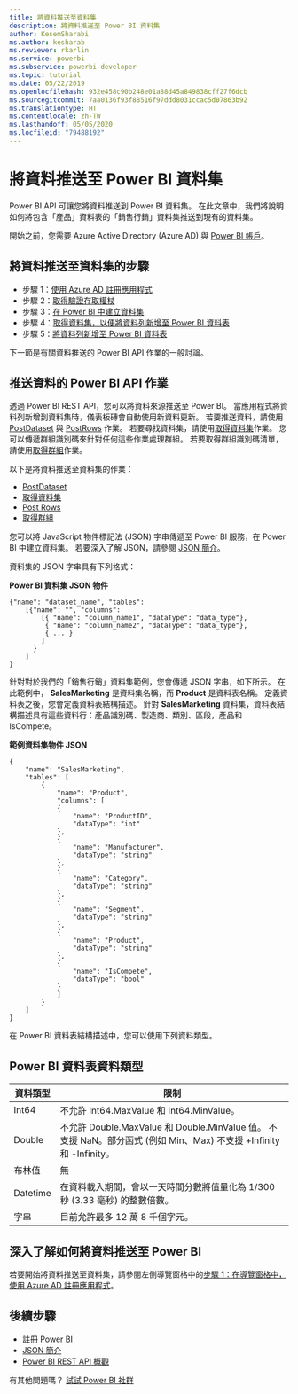 ```yaml
---
title: 將資料推送至資料集
description: 將資料推送至 Power BI 資料集
author: KesemSharabi
ms.author: kesharab
ms.reviewer: rkarlin
ms.service: powerbi
ms.subservice: powerbi-developer
ms.topic: tutorial
ms.date: 05/22/2019
ms.openlocfilehash: 932e458c90b248e01a88d45a849838cff27f6dcb
ms.sourcegitcommit: 7aa0136f93f88516f97ddd8031ccac5d07863b92
ms.translationtype: HT
ms.contentlocale: zh-TW
ms.lasthandoff: 05/05/2020
ms.locfileid: "79488192"
---
```

# <a name="push-data-into-a-power-bi-dataset"></a>將資料推送至 Power BI 資料集

Power BI API 可讓您將資料推送到 Power BI 資料集。 在此文章中，我們將說明如何將包含「產品」資料表的「銷售行銷」資料集推送到現有的資料集。

開始之前，您需要 Azure Active Directory (Azure AD) 與 [Power BI 帳戶](../embedded/create-an-azure-active-directory-tenant.md)。

## <a name="steps-to-push-data-into-a-dataset"></a>將資料推送至資料集的步驟

* 步驟 1：[使用 Azure AD 註冊應用程式](../embedded/register-app.md)
* 步驟 2：[取得驗證存取權杖](walkthrough-push-data-get-token.md)
* 步驟 3：[在 Power BI 中建立資料集](walkthrough-push-data-create-dataset.md)
* 步驟 4：[取得資料集，以便將資料列新增至 Power BI 資料表](walkthrough-push-data-get-datasets.md)
* 步驟 5：[將資料列新增至 Power BI 資料表](walkthrough-push-data-add-rows.md)

下一節是有關資料推送的 Power BI API 作業的一般討論。

## <a name="power-bi-api-operations-to-push-data"></a>推送資料的 Power BI API 作業

透過 Power BI REST API，您可以將資料來源推送至 Power BI。 當應用程式將資料列新增到資料集時，儀表板磚會自動使用新資料更新。 若要推送資料，請使用 [PostDataset](https://docs.microsoft.com/rest/api/power-bi/pushdatasets/datasets_postdataset) 與 [PostRows](https://docs.microsoft.com/rest/api/power-bi/pushdatasets/datasets_postrows) 作業。 若要尋找資料集，請使用[取得資料集](https://docs.microsoft.com/rest/api/power-bi/datasets/getdatasets)作業。 您可以傳遞群組識別碼來針對任何這些作業處理群組。 若要取得群組識別碼清單，請使用[取得群組](https://docs.microsoft.com/rest/api/power-bi/groups/getgroups)作業。

以下是將資料推送至資料集的作業：

* [PostDataset](https://docs.microsoft.com/rest/api/power-bi/pushdatasets/datasets_postdataset)
* [取得資料集](https://docs.microsoft.com/rest/api/power-bi/datasets/getdatasets)
* [Post Rows](https://docs.microsoft.com/rest/api/power-bi/pushdatasets/datasets_postrows)
* [取得群組](https://docs.microsoft.com/rest/api/power-bi/groups/getgroups)

您可以將 JavaScript 物件標記法 (JSON) 字串傳遞至 Power BI 服務，在 Power BI 中建立資料集。 若要深入了解 JSON，請參閱 [JSON 簡介](https://json.org/)。

資料集的 JSON 字串具有下列格式：

**Power BI 資料集 JSON 物件**

    {"name": "dataset_name", "tables":
        [{"name": "", "columns":
            [{ "name": "column_name1", "dataType": "data_type"},
             { "name": "column_name2", "dataType": "data_type"},
             { ... }
            ]
          }
        ]
    }

針對對於我們的「銷售行銷」資料集範例，您會傳遞 JSON 字串，如下所示。 在此範例中， **SalesMarketing** 是資料集名稱，而 **Product** 是資料表名稱。 定義資料表之後，您會定義資料表結構描述。 針對 **SalesMarketing** 資料集，資料表結構描述具有這些資料行：產品識別碼、製造商、類別、區段，產品和 IsCompete。

**範例資料集物件 JSON**

    {
        "name": "SalesMarketing",
        "tables": [
            {
                "name": "Product",
                "columns": [
                {
                    "name": "ProductID",
                    "dataType": "int"
                },
                {
                    "name": "Manufacturer",
                    "dataType": "string"
                },
                {
                    "name": "Category",
                    "dataType": "string"
                },
                {
                    "name": "Segment",
                    "dataType": "string"
                },
                {
                    "name": "Product",
                    "dataType": "string"
                },
                {
                    "name": "IsCompete",
                    "dataType": "bool"
                }
                ]
            }
        ]
    }

在 Power BI 資料表結構描述中，您可以使用下列資料類型。

## <a name="power-bi-table-data-types"></a>Power BI 資料表資料類型

| **資料類型** | **限制** |
| --- | --- |
| Int64 |不允許 Int64.MaxValue 和 Int64.MinValue。 |
| Double |不允許 Double.MaxValue 和 Double.MinValue 值。 不支援 NaN。部分函式 (例如 Min、Max) 不支援 +Infinity 和 -Infinity。 |
| 布林值 |無 |
| Datetime |在資料載入期間，會以一天時間分數將值量化為 1/300 秒 (3.33 毫秒) 的整數倍數。 |
| 字串 |目前允許最多 12 萬 8 千個字元。 |

## <a name="learn-more-about-pushing-data-into-power-bi"></a>深入了解如何將資料推送至 Power BI

若要開始將資料推送至資料集，請參閱左側導覽窗格中的[步驟 1：在導覽窗格中，使用 Azure AD 註冊應用程式](../embedded/register-app.md)。

## <a name="next-steps"></a>後續步驟

* [註冊 Power BI](../embedded/create-an-azure-active-directory-tenant.md)  
* [JSON 簡介](https://json.org/)  
* [Power BI REST API 概觀](overview-of-power-bi-rest-api.md)  

有其他問題嗎？ [試試 Power BI 社群](https://community.powerbi.com/)
